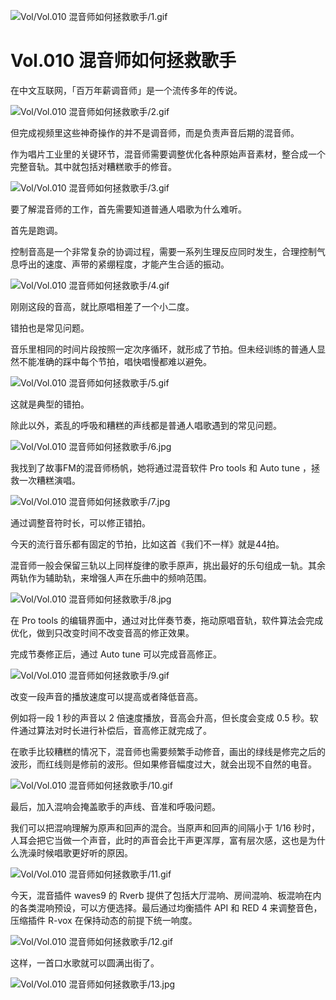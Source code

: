 
![Vol/Vol.010 混音师如何拯救歌手/1.gif](https://cdn.jsdelivr.net/gh/just-prog/static/image/Vol/Vol.010%20混音师如何拯救歌手/1.gif)

# Vol.010 混音师如何拯救歌手

在中文互联网，「百万年薪调音师」是一个流传多年的传说。

![Vol/Vol.010 混音师如何拯救歌手/2.gif](https://cdn.jsdelivr.net/gh/just-prog/static/image/Vol/Vol.010%20混音师如何拯救歌手/2.gif)

但完成视频里这些神奇操作的并不是调音师，而是负责声音后期的混音师。

作为唱片工业里的关键环节，混音师需要调整优化各种原始声音素材，整合成一个完整音轨。其中就包括对糟糕歌手的修音。

![Vol/Vol.010 混音师如何拯救歌手/3.gif](https://cdn.jsdelivr.net/gh/just-prog/static/image/Vol/Vol.010%20混音师如何拯救歌手/3.gif)

要了解混音师的工作，首先需要知道普通人唱歌为什么难听。

首先是跑调。

控制音高是一个非常复杂的协调过程，需要一系列生理反应同时发生，合理控制气息呼出的速度、声带的紧绷程度，才能产生合适的振动。

![Vol/Vol.010 混音师如何拯救歌手/4.gif](https://cdn.jsdelivr.net/gh/just-prog/static/image/Vol/Vol.010%20混音师如何拯救歌手/4.gif)

刚刚这段的音高，就比原唱相差了一个小二度。

错拍也是常见问题。

音乐里相同的时间片段按照一定次序循环，就形成了节拍。但未经训练的普通人显然不能准确的踩中每个节拍，唱快唱慢都难以避免。

![Vol/Vol.010 混音师如何拯救歌手/5.gif](https://cdn.jsdelivr.net/gh/just-prog/static/image/Vol/Vol.010%20混音师如何拯救歌手/5.gif)

这就是典型的错拍。

除此以外，紊乱的呼吸和糟糕的声线都是普通人唱歌遇到的常见问题。

![Vol/Vol.010 混音师如何拯救歌手/6.jpg](https://cdn.jsdelivr.net/gh/just-prog/static/image/Vol/Vol.010%20混音师如何拯救歌手/6.jpg)

我找到了故事FM的混音师杨帆，她将通过混音软件 Pro tools 和 Auto tune ，拯救一次糟糕演唱。

![Vol/Vol.010 混音师如何拯救歌手/7.jpg](https://cdn.jsdelivr.net/gh/just-prog/static/image/Vol/Vol.010%20混音师如何拯救歌手/7.jpg)

通过调整音符时长，可以修正错拍。

今天的流行音乐都有固定的节拍，比如这首《我们不一样》就是44拍。

混音师一般会保留三轨以上同样旋律的歌手原声，挑出最好的乐句组成一轨。其余两轨作为辅助轨，来增强人声在乐曲中的频响范围。

![Vol/Vol.010 混音师如何拯救歌手/8.jpg](https://cdn.jsdelivr.net/gh/just-prog/static/image/Vol/Vol.010%20混音师如何拯救歌手/8.jpg)

在 Pro tools 的编辑界面中，通过对比伴奏节奏，拖动原唱音轨，软件算法会完成优化，做到只改变时间不改变音高的修正效果。

完成节奏修正后，通过 Auto tune 可以完成音高修正。

![Vol/Vol.010 混音师如何拯救歌手/9.gif](https://cdn.jsdelivr.net/gh/just-prog/static/image/Vol/Vol.010%20混音师如何拯救歌手/9.gif)

改变一段声音的播放速度可以提高或者降低音高。

例如将一段 1 秒的声音以 2 倍速度播放，音高会升高，但长度会变成 0.5 秒。软件通过算法对时长进行补偿后，音高修正就完成了。

在歌手比较糟糕的情况下，混音师也需要频繁手动修音，画出的绿线是修完之后的波形，而红线则是修前的波形。但如果修音幅度过大，就会出现不自然的电音。

![Vol/Vol.010 混音师如何拯救歌手/10.gif](https://cdn.jsdelivr.net/gh/just-prog/static/image/Vol/Vol.010%20混音师如何拯救歌手/10.gif)

最后，加入混响会掩盖歌手的声线、音准和呼吸问题。

我们可以把混响理解为原声和回声的混合。当原声和回声的间隔小于 1/16 秒时，人耳会把它当做一个声音，此时的声音会比干声更浑厚，富有层次感，这也是为什么洗澡时候唱歌更好听的原因。

![Vol/Vol.010 混音师如何拯救歌手/11.gif](https://cdn.jsdelivr.net/gh/just-prog/static/image/Vol/Vol.010%20混音师如何拯救歌手/11.gif)

今天，混音插件 waves9 的 Rverb 提供了包括大厅混响、房间混响、板混响在内的各类混响预设，可以方便选择。最后通过均衡插件 API 和 RED 4 来调整音色，压缩插件 R-vox 在保持动态的前提下统一响度。

![Vol/Vol.010 混音师如何拯救歌手/12.gif](https://cdn.jsdelivr.net/gh/just-prog/static/image/Vol/Vol.010%20混音师如何拯救歌手/12.gif)

这样，一首口水歌就可以圆满出街了。

![Vol/Vol.010 混音师如何拯救歌手/13.jpg](https://cdn.jsdelivr.net/gh/just-prog/static/image/Vol/Vol.010%20混音师如何拯救歌手/13.jpg)
